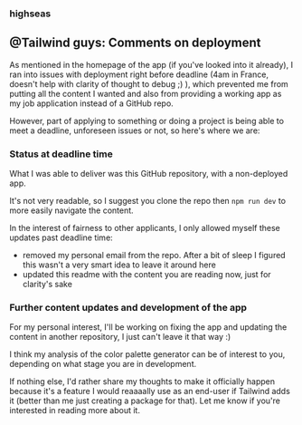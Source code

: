 ### highseas

## @Tailwind guys: Comments on deployment

As mentioned in the homepage of the app (if you've looked into it already), I ran into issues with deployment right before deadline (4am in France, doesn't help with clarity of thought to debug ;) ), which prevented me from putting all the content I wanted and also from providing a working app as my job application instead of a GitHub repo.

However, part of applying to something or doing a project is being able to meet a deadline, unforeseen issues or not, so here's where we are:

### Status at deadline time

What I was able to deliver was this GitHub repository, with a non-deployed app. 

It's not very readable, so I suggest you clone the repo then ```npm run dev``` to more easily navigate the content. 

In the interest of fairness to other applicants, I only allowed myself these updates past deadline time:

* removed my personal email from the repo. After a bit of sleep I figured this wasn't a very smart idea to leave it around here
* updated this readme with the content you are reading now, just for clarity's sake

### Further content updates and development of the app

For my personal interest, I'll be working on fixing the app and updating the content in another repository, I just can't leave it that way :) 

I think my analysis of the color palette generator can be of interest to you, depending on what stage you are in development.

If nothing else, I'd rather share my thoughts to make it officially happen because it's a feature I would reaaaally use as an end-user if Tailwind adds it (better than me just creating a package for that). Let me know if you're interested in reading more about it.
